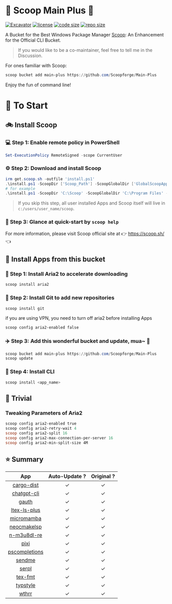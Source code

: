 # 🍨 Scoop Main Plus 🍨

[![Excavator](https://github.com/Scoopforge/Main-Plus/actions/workflows/ci.yml/badge.svg)](https://github.com/Scoopforge/Main-Plus/actions/workflows/ci.yml)
[![license](https://img.shields.io/github/license/Scoopforge/Main-Plus)](https://github.com/Scoopforge/Main-Plus/blob/master/LICENSE)
[![code size](https://img.shields.io/github/languages/code-size/Scoopforge/Main-Plus.svg)](https://img.shields.io/github/languages/code-size/Scoopforge/Main-Plus.svg)
[![repo size](https://img.shields.io/github/repo-size/Scoopforge/Main-Plus.svg)](https://img.shields.io/github/repo-size/Scoopforge/Main-Plus.svg)

A Bucket for the Best Windows Package Manager [Scoop](https://github.com/ScoopInstaller/Scoop): An Enhancement for the Official CLI Bucket.

> If you would like to be a co-maintainer, feel free to tell me in the Discussion.

For ones familiar with Scoop:

```powershell
scoop bucket add main-plus https://github.com/Scoopforge/Main-Plus
```

Enjoy the fun of command line!

# 🏃 To Start

## 🚲 Install Scoop

### 💻 Step 1: Enable remote policy in PowerShell

```powershell
Set-ExecutionPolicy RemoteSigned -scope CurrentUser
```

### ⚙️ Step 2: Download and install Scoop

```powershell
irm get.scoop.sh -outfile 'install.ps1'
.\install.ps1 -ScoopDir ['Scoop_Path'] -ScoopGlobalDir ['GlobalScoopApps_Path'] -NoProxy
# for example
.\install.ps1 -ScoopDir 'C:\Scoop' -ScoopGlobalDir 'C:\Program Files' -NoProxy
```

> If you skip this step, all user installed Apps and Scoop itself will live in `c:/users/user_name/scoop`.

### 📖 Step 3: Glance at quick-start by `scoop help`

For more information, please visit Scoop official site at 👉 https://scoop.sh/ 👈

## 🚗 Install Apps from this bucket

### 🚋 Step 1: Install Aria2 to accelerate downloading

```powershell
scoop install aria2
```

### 🎫 Step 2: Install Git to add new repositories

```powershell
scoop install git
```

if you are using VPN, you need to turn off aria2 before installing Apps

```powershell
scoop config aria2-enabled false
```

### ✈️ Step 3: Add this wonderful bucket and update, mua~ 💋

```powershell
scoop bucket add main-plus https://github.com/Scoopforge/Main-Plus
scoop update
```

### 🚀 Step 4: Install CLI

```powershell
scoop install <app_name>
```

## 📝 Trivial

### Tweaking Parameters of Aria2

```powershell
scoop config aria2-enabled true
scoop config aria2-retry-wait 4
scoop config aria2-split 16
scoop config aria2-max-connection-per-server 16
scoop config aria2-min-split-size 4M
```

## ⭐️ Summary

|                            App                            | Auto-Update ? | Original ? |
| :-------------------------------------------------------: | :-----------: | :--------: |
|   [cargo-dist](https://github.com/axodotdev/cargo-dist)   |       ✓       |     ✓      |
|      [chatgpt-cli](https://github.com/j178/chatgpt)       |       ✓       |     ✓      |
|        [gauth](https://github.com/pcarrier/gauth)         |       ✓       |     ✓      |
| [ltex-ls-plus](https://github.com/ltex-plus/ltex-ls-plus) |       ✓       |     ✓      |
|     [micromamba](https://github.com/mamba-org/mamba)      |       ✓       |     ✓      |
| [neocmakelsp](https://github.com/neocmakelsp/neocmakelsp) |       ✓       |     ✓      |
|   [n-m3u8dl-re](https://github.com/nilaoda/N_m3u8DL-RE)   |       ✓       |     ✓      |
|        [pixi](https://github.com/prefix-dev/pixi)         |       ✓       |     ✓      |
|  [pscompletions](https://github.com/abgox/PSCompletions)  |       ✓       |     ✓      |
|      [sendme](https://github.com/n0-computer/sendme)      |       ✓       |     ✓      |
|      [serpl](https://github.com/yassinebridi/serpl)       |       ✓       |     ✓      |
|     [tex-fmt](https://github.com/WGUNDERWOOD/tex-fmt)     |       ✓       |     ✓      |
|   [typstyle](https://github.com/Enter-tainer/typstyle)    |       ✓       |     ✓      |
|  [wthrr](https://github.com/ttytm/wthrr-the-weathercrab)  |       ✓       |     ✓      |
